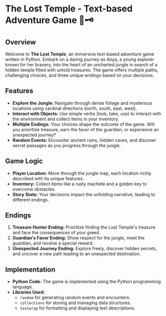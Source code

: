 # The Lost Temple - Text-based Adventure Game 🌴🗝️

## Overview

Welcome to **The Lost Temple**, an immersive text-based adventure game written in Python. Embark on a daring journey as Anya, a young explorer known for her bravery, into the heart of an uncharted jungle in search of a hidden temple filled with untold treasures. The game offers multiple paths, challenging choices, and three unique endings based on your decisions.

## Features

- **Explore the Jungle:** Navigate through dense foliage and mysterious locations using cardinal directions (north, south, east, west).
- **Interact with Objects:** Use simple verbs (look, take, use) to interact with the environment and collect items in your inventory.
- **Multiple Endings:** Your choices shape the outcome of the game. Will you prioritize treasure, earn the favor of the guardian, or experience an unexpected journey?
- **Random Events:** Encounter ancient ruins, hidden caves, and discover secret passages as you progress through the jungle.

## Game Logic

- **Player Location:** Move through the jungle map, each location richly described with its unique features.
- **Inventory:** Collect items like a rusty machete and a golden key to overcome obstacles.
- **Story State:** Your decisions impact the unfolding narrative, leading to different endings.

## Endings

1. **Treasure Hunter Ending:** Prioritize finding the Lost Temple's treasure and face the consequences of your greed.
2. **Guardian's Favor Ending:** Show respect for the jungle, meet the guardian, and receive a special reward.
3. **Unexpected Journey Ending:** Explore freely, discover hidden secrets, and uncover a new path leading to an unexpected destination.

## Implementation

- **Python Code:** The game is implemented using the Python programming language.
- **Libraries Used:**
  - `random` for generating random events and encounters.
  - `collections` for storing and managing data structures.
  - `textwrap` for formatting and displaying text descriptions.


